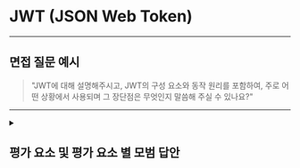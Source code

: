# JWT (JSON Web Token)

---

## 면접 질문 예시

> "JWT에 대해 설명해주시고, JWT의 구성 요소와 동작 원리를 포함하여, 주로 어떤 상황에서 사용되며 그 장단점은 무엇인지 말씀해 주실 수 있나요?"

---

<details>
  <summary><h2> 평가 요소 및 평가 요소 별 모범 답안</h2></summary>

  ### 1. JWT의 정의 및 기본 개념
  - 포함내용
    - 정의: JWT는 JSON 형식의 정보를 안전하게 전송하기 위한 토큰으로, 주로 인증과 권한 부여에 사용된다.
    - 기본 개념: JWT는 stateless(서버가 클라이언트의 상태를 저장하지 않음)한 인증 메커니즘으로, 서버에서 세션을 유지하지 않고 클라이언트가 토큰을 소지함으로써 인증 상태를 확인할 수 있다.
  - <details>
    <summary>모범 답안 예시 : </summary>
    
      > "JWT, 즉 JSON Web Token은 JSON 포맷으로 인코딩된 데이터를 안전하게 전송하기 위한 토큰입니다. 주로 stateless한 인증에 사용되며, 서버가 별도의 세션을 저장하지 않고도 클라이언트의 인증 상태를 확인할 수 있도록 합니다."
    </details>

  ### 2. JWT의 구성 요소 및 동작 원리
  - 포함내용
    - 구성 요소: JWT는 Header, Payload, Signature의 세 부분으로 구성
      - Header: 사용된 암호화 알고리즘(예: HS256, RS256)과 토큰 타입을 명시
      - Payload: 사용자 정보나 클레임(claims)을 담고 있으며, 예를 들어, 사용자 ID, 권한, 토큰 만료 시간(expiration) 등의 정보를 포함
      - Signature: Header와 Payload를 기반으로 비밀 키 또는 공개/개인 키 쌍을 사용해 생성되어 토큰의 무결성을 보장
    - 동작 원리: 클라이언트가 로그인 후 JWT를 발급받고, 이후 요청 시 JWT를 함께 전송하여 서버가 해당 토큰을 검증하는 방식으로 인증 및 권한 부여가 이루어진다.
  - <details>
    <summary>모범 답안 예시 : </summary>
    
      > "JWT는 Header, Payload, Signature의 세 부분으로 구성됩니다. Header는 토큰의 타입과 암호화 알고리즘을 명시하고, Payload에는 사용자 정보와 토큰 만료 시간 등 클레임이 포함됩니다. Signature는 Header와 Payload를 비밀 키로 서명하여 토큰의 무결성을 검증합니다. 클라이언트는 로그인 후 발급받은 JWT를 이후 요청 시 전송하고, 서버는 이 토큰을 검증해 사용자를 인증합니다."
    </details>

  ### 3. JWT의 사용 사례 및 장단점
  - 포함내용
    - 사용 사례: RESTful API, 분산 시스템, 모바일 애플리케이션 등에서 주로 사용됩니다.
    - 장점:
      - Stateless 하므로 서버 부하를 줄이고 확장성이 뛰어남.
      - JSON 포맷으로 인한 가독성 및 다양한 클레임 저장 가능.
    - 단점:
      - 토큰 자체가 탈취되면 재발급이 어려워 보안 위험이 존재함.
      - 토큰이 만료되기 전까지는 서버에서 강제 로그아웃이나 토큰 폐기가 어려움.
  - <details>
    <summary>모범 답안 예시 : </summary>

      > "JWT는 주로 RESTful API나 분산 시스템, 모바일 애플리케이션에서 인증 및 권한 부여 용도로 사용됩니다. 장점으로는 서버에 상태 정보를 저장하지 않아 서버 부하를 줄이고 확장성이 뛰어나며, JSON 포맷으로 다양한 클레임을 포함할 수 있습니다. 반면, 단점으로는 토큰 탈취 시 보안 위험이 있고, 토큰 만료 전까지는 강제 로그아웃이나 토큰 폐기가 어려운 점이 있습니다."
    </details>

  ### 4. 심화 지식
  - 포함내용
    - 암호화 알고리즘: HS256, RS256 등 다양한 알고리즘을 사용하며, 알고리즘 선택에 따른 보안 및 성능 차이가 존재합니다.
    - 토큰 저장 위치: JWT는 보통 로컬 스토리지나 쿠키에 저장되며, 저장 방식에 따라 XSS 등의 공격에 노출될 수 있음.
    - 만료 및 갱신: JWT는 만료 시간이 포함되어 있어 자동 로그아웃 등의 효과를 제공하지만, 갱신 정책과 토큰 폐기(revocation) 메커니즘이 추가적으로 고려되어야 합니다.
  - <details>
    <summary>모범 답안 예시 : </summary>
    
      > "추가적으로, JWT는 HS256, RS256 등 다양한 암호화 알고리즘을 사용할 수 있으며, 알고리즘 선택에 따라 보안과 성능에 영향을 줍니다. JWT는 로컬 스토리지나 쿠키에 저장되는데, 이 저장 위치에 따라 XSS 공격에 노출될 수 있는 위험이 있습니다. 또한, 토큰에는 만료 시간이 포함되어 있어 자동 로그아웃 기능을 제공하지만, 토큰 갱신과 폐기 정책 역시 중요하게 고려해야 합니다. 이러한 점들을 바탕으로 JWT와 전통적인 세션 기반 인증 방식을 비교하며, 각각의 장단점을 이해하는 것이 중요합니다."
    </details>
</details>
